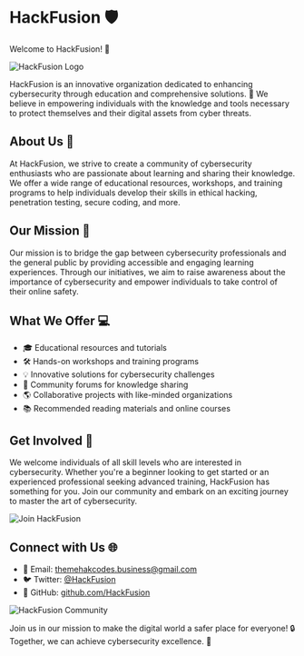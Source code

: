 # HackFusion :shield:

Welcome to HackFusion! :rocket:

![HackFusion Logo]()

HackFusion is an innovative organization dedicated to enhancing cybersecurity through education and comprehensive solutions. :closed_lock_with_key: We believe in empowering individuals with the knowledge and tools necessary to protect themselves and their digital assets from cyber threats.

## About Us :memo:

At HackFusion, we strive to create a community of cybersecurity enthusiasts who are passionate about learning and sharing their knowledge. We offer a wide range of educational resources, workshops, and training programs to help individuals develop their skills in ethical hacking, penetration testing, secure coding, and more.

## Our Mission :dart:

Our mission is to bridge the gap between cybersecurity professionals and the general public by providing accessible and engaging learning experiences. Through our initiatives, we aim to raise awareness about the importance of cybersecurity and empower individuals to take control of their online safety.

## What We Offer :computer:

- :mortar_board: Educational resources and tutorials
- :hammer_and_wrench: Hands-on workshops and training programs
- :bulb: Innovative solutions for cybersecurity challenges
- :speech_balloon: Community forums for knowledge sharing
- :earth_americas: Collaborative projects with like-minded organizations
- :books: Recommended reading materials and online courses

## Get Involved :handshake:

We welcome individuals of all skill levels who are interested in cybersecurity. Whether you're a beginner looking to get started or an experienced professional seeking advanced training, HackFusion has something for you. Join our community and embark on an exciting journey to master the art of cybersecurity.

![Join HackFusion](https://example.com/join-hackfusion.png)

## Connect with Us :globe_with_meridians:

- :email: Email: themehakcodes.business@gmail.com
- :bird: Twitter: [@HackFusion](https://twitter.com/HackFusion)
- :link: GitHub: [github.com/HackFusion](https://github.com/HackFusion)

![HackFusion Community](https://example.com/hackfusion-community.png)

Join us in our mission to make the digital world a safer place for everyone! :lock: Together, we can achieve cybersecurity excellence. :muscle:
